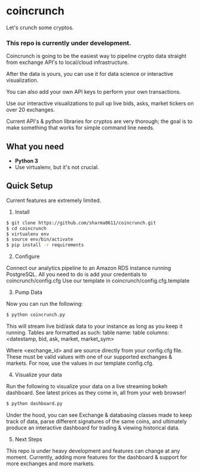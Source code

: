 # coincrunch
Let's crunch some cryptos.

### This repo is currently under development.

Coincrunch is going to be the easiest way to pipeline crypto data straight from exchange API's to local/cloud infrastructure. 

After the data is yours, you can use it for data science or interactive visualization.

You can also add your own API keys to perform your own transactions.

Use our interactive visualizations to pull up live bids, asks, market tickers on over 20 exchanges.

Current API's & python libraries for cryptos are very thorough; the goal is to make something that works for simple command line needs.

## What you need

* **Python 3**
* Use virtualenv, but it's not crucial.

## Quick Setup

Current features are extremely limited.

1) Install

```bash
$ git clone https://github.com/sharma0611/coincrunch.git
$ cd coincrunch
$ virtualenv env
$ source env/bin/activate
$ pip install -r requirements
```

2) Configure

Connect our analytics pipeline to an Amazon RDS instance running PostgreSQL.
All you need to do is add your credentials to coincrunch/config.cfg
Use our template in coincrunch/config.cfg.template

3) Pump Data

Now you can run the following:

```bash
$ python coincrunch.py
```

This will stream live bid/ask data to your instance as long as you keep it running.
Tables are formatted as such:
table name: <exchange id> 
table columns: <datestamp, bid, ask, market, market_sym> 

Where <exchange_id> and <market> are source directly from your config.cfg file. These must be valid values with one of our supported exchanges & markets. 
For now, use the values in our template config.cfg.

4) Visualize your data

Run the following to visualize your data on a live streaming bokeh dashboard. See latest prices as they come in, all from your web browser!

```bash
$ python dashboard.py
```

Under the hood, you can see Exchange & databasing classes made to keep track of data, parse different signatures of the same coins, and ultimately produce an interactive dashboard for trading & viewing historical data.

5) Next Steps

This repo is under heavy development and features can change at any moment. Currently, adding more features for the dashboard & support for more exchanges and more markets. 
